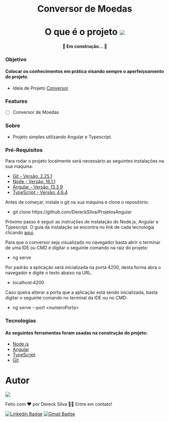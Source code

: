 <div align="center">
<h1>Conversor de Moedas</h1>
</div>
<div align="center">
<h1 >O que é o projeto <img src="https://cdn-icons-png.flaticon.com/32/3850/3850203.png"></h1>
</div>
<div>
<h4 align="center"> 
	🚧  Em construção...  🚧
</h4>
</div>

### Objetivo

<div>
<h4>Colocar os conhecimentos em prática visando sempre o aperfeiçoamento do projeto.</h4>
</div>

- Ideia de Projeto [Conversor](https://acervolima.com/10-melhores-ideias-de-projetos-angulares-para-iniciantes/)

### Features

- [ ] Conversor de Moedas

### Sobre

- Projeto simples utilizando Angular e Typescript. 

### Pré-Requisitos

Para rodar o projeto localmente será necessário as seguintes instalações na sua máquina:

<ul><li><a href="#git">Git - Versão: 2.25.1</a></li>
<li><a href="#node">Node - Versão: 16.1.1</a></li>
<li><a href="#angular">Angular - Versão: 13.3.9</a> </li>
<li><a href="#typescript">TypeScript - Versão: 4.6.4</a></li>
</ul>

Antes de começar, instale o git na sua máquina e clone o repositório:

<ul><li>git clone https://github.com/DereckSilva/ProjetosAngular</li></ul>

Próximo passo é seguir as instruções de instalação do Node.js, Angular e Typescript. O guia da instalação se encontra no link de cada tecnologia clicando <a href="#doc">aqui</a>.

Para que o conversor seja visualizado no navegador basta abrir o terminar de uma IDE ou CMD e digitar o seguinte comando na raiz do projeto:

<ul><li>ng serve</li></ul>

Por padrão a aplicação será inicializada na porta 4200, desta forma abra o navegador e digite o texto abaixo na URL.

<ul><li>localhost:4200</li></ul>

Caso queira alterar a porta que a aplicação está sendo inicializada, basta digitar o seguinte comando no terminal da IDE ou no CMD:

<ul><li>ng serve --port &lt;numeroPorta&gt;</li></ul>

### Tecnologias
<span id="doc"></span>
<h4>As seguintes ferramentas foram usadas na construção do projeto:</h4>

- [Node.js](https://nodejs.org/en/) <span id="node"></span>
- [Angular](https://angular.io/) <span id="angular"></span>
- [TypeScript](https://www.typescriptlang.org/) <span id="typescript"></span>
- [Git](https://git-scm.com)<span id="git"></span>

# Autor
<img src="https://avatars.githubusercontent.com/u/70153036?s=150&u=8e03e272b1a884652e7db30666f99a0e01b689c0&v=4">

Feito com ❤️ por Dereck Silva 👋🏾 Entre em contato!

[![Linkedin Badge](https://img.shields.io/badge/-Dereck-blue?style=flat-square&logo=Linkedin&logoColor=white&link=https://www.linkedin.com/in/dereck-silva/)](https://www.linkedin.com/in/dereck-silva/) 
[![Gmail Badge](https://img.shields.io/badge/-viniciusdereck39@gmail.com-c14438?style=flat-square&logo=Gmail&logoColor=white&link=mailto:viniciusdereck39@gmail.com)](mailto:viniciusdereck39@gmail.com)